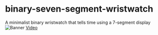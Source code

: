 # binary-seven-segment-wristwatch
A minimalist binary wristwatch that tells time using a 7-segment display
![Banner](https://github.com/user-attachments/assets/c64133ad-7f0d-4e17-b15f-6a685395f16c)
[Video](https://www.youtube.com/watch?v=ZBKZWdPcJMU)

